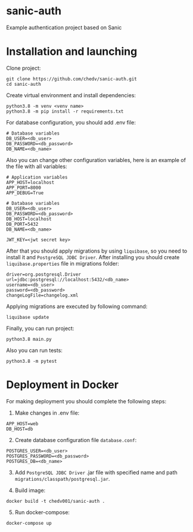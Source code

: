 # sanic-auth

Example authentication project based on Sanic

# Installation and launching

Clone project:

```shell
git clone https://github.com/chedv/sanic-auth.git
cd sanic-auth
```

Create virtual environment and install dependencies:

```shell
python3.8 -m venv <venv name>
python3.8 -m pip install -r requirements.txt
```

For database configuration, you should add .env file:

```.env
# Database variables
DB_USER=<db_user>
DB_PASSWORD=<db_password>
DB_NAME=<db_name>
```

Also you can change other configuration variables, here is an example of the file with all variables:

```.env
# Application variables
APP_HOST=localhost
APP_PORT=8000
APP_DEBUG=True

# Database variables
DB_USER=<db_user>
DB_PASSWORD=<db_password>
DB_HOST=localhost
DB_PORT=5432
DB_NAME=<db_name>

JWT_KEY=<jwt secret key>
```

After that you should apply migrations by using ``liquibase``, so you need to install it and ``PostgreSQL JDBC Driver``. After installing you should create ``liquibase.properties`` file in migrations folder:

```.env
driver=org.postgresql.Driver
url=jdbc:postgresql://localhost:5432/<db_name>
username=<db_user>
password=<db_password>
changeLogFile=changelog.xml
```

Applying migrations are executed by following command:

```shell
liquibase update
```

Finally, you can run project:

```shell
python3.8 main.py
```

Also you can run tests:

```shell
python3.8 -m pytest
```

# Deployment in Docker

For making deployment you should complete the following steps:

1. Make changes in .env file:

```shell
APP_HOST=web
DB_HOST=db
```

2. Create database configuration file ``database.conf``:

```shell
POSTGRES_USER=<db_user>
POSTGRES_PASSWORD=<db_password>
POSTGRES_DB=<db_name>
```

3. Add ``PostgreSQL JDBC Driver`` .jar file with specified name and path ``migrations/classpath/postgresql.jar``. 

4. Build image:

```shell
docker build -t chedv001/sanic-auth .
```

5. Run docker-compose:

```shell
docker-compose up
```